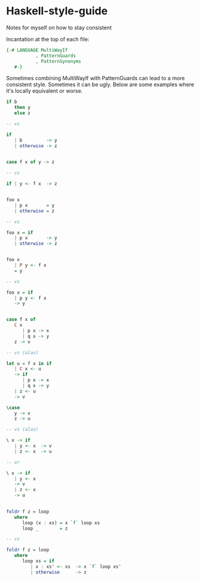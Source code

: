 # Haskell-style-guide
Notes for myself on how to stay consistent

Incantation at the top of each file:
```Haskell
{-# LANGUAGE MultiWayIf
           , PatternGuards
           , PatternSynonyms
   #-}
```

Sometimes combining MultiWayIf with PatternGuards can lead to a more consistent style. Sometimes it can be ugly. Below are some examples where it's locally equivalent or worse.
```Haskell
if b
   then y
   else z

-- vs

if
   | b         -> y
   | otherwise -> z


case f x of y -> z
   
-- vs

if | y <- f x  -> z


foo x
   | p x       = y
   | otherwise = z

-- vs

foo x = if
   | p x       -> y
   | otherwise -> z


foo x
   | P y <- f x
   = y

-- vs

foo x = if
   | p y <- f x
   -> y


case f x of
   C x 
      | p x -> x
      | q x -> y
   z -> v

-- vs (alas)

let u = f x in if
   | C x <- u 
   -> if
      | p x -> x
      | q x -> y
   | z <- u
   -> v

\case
   y -> v
   z -> u

-- vs (alas)

\ x -> if
   | y <- x  -> v
   | z <- x  -> u

-- or

\ x -> if
   | y <- x
   -> v
   | z <- x
   -> u
   

foldr f z = loop
   where
      loop (x : xs) = x `f` loop xs
      loop _        = z

-- vs

foldr f z = loop
   where
      loop xs = if
         | x : xs' <- xs  -> x `f` loop xs'
         | otherwise      -> z
```
